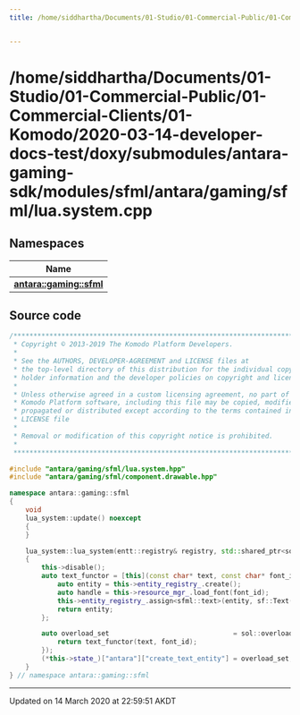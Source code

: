 ```yaml
---
title: /home/siddhartha/Documents/01-Studio/01-Commercial-Public/01-Commercial-Clients/01-Komodo/2020-03-14-developer-docs-test/doxy/submodules/antara-gaming-sdk/modules/sfml/antara/gaming/sfml/lua.system.cpp


---
```


# /home/siddhartha/Documents/01-Studio/01-Commercial-Public/01-Commercial-Clients/01-Komodo/2020-03-14-developer-docs-test/doxy/submodules/antara-gaming-sdk/modules/sfml/antara/gaming/sfml/lua.system.cpp







## Namespaces

| Name           |
| -------------- |
| **[antara::gaming::sfml](Namespaces/namespaceantara_1_1gaming_1_1sfml.md)**  |














## Source code

```cpp
/******************************************************************************
 * Copyright © 2013-2019 The Komodo Platform Developers.                      *
 *                                                                            *
 * See the AUTHORS, DEVELOPER-AGREEMENT and LICENSE files at                  *
 * the top-level directory of this distribution for the individual copyright  *
 * holder information and the developer policies on copyright and licensing.  *
 *                                                                            *
 * Unless otherwise agreed in a custom licensing agreement, no part of the    *
 * Komodo Platform software, including this file may be copied, modified,     *
 * propagated or distributed except according to the terms contained in the   *
 * LICENSE file                                                               *
 *                                                                            *
 * Removal or modification of this copyright notice is prohibited.            *
 *                                                                            *
 ******************************************************************************/

#include "antara/gaming/sfml/lua.system.hpp"
#include "antara/gaming/sfml/component.drawable.hpp"

namespace antara::gaming::sfml
{
    void
    lua_system::update() noexcept
    {
    }

    lua_system::lua_system(entt::registry& registry, std::shared_ptr<sol::state> state) noexcept : system(registry), state_(state)
    {
        this->disable();
        auto text_functor = [this](const char* text, const char* font_id, unsigned int size = 30) {
            auto entity = this->entity_registry_.create();
            auto handle = this->resource_mgr_.load_font(font_id);
            this->entity_registry_.assign<sfml::text>(entity, sf::Text(text, handle.get(), size));
            return entity;
        };

        auto overload_set                               = sol::overload(text_functor, [&text_functor](const char* text, const char* font_id) {
            return text_functor(text, font_id);
        });
        (*this->state_)["antara"]["create_text_entity"] = overload_set;
    }
} // namespace antara::gaming::sfml
```


-------------------------------

Updated on 14 March 2020 at 22:59:51 AKDT
